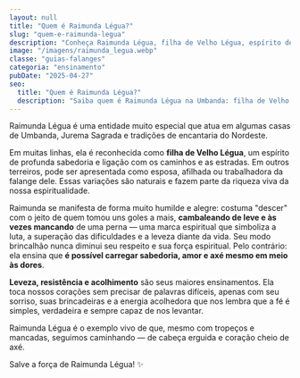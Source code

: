 ```yaml
---
layout: null
title: "Quem é Raimunda Légua?"
slug: "quem-e-raimunda-legua"
description: "Conheça Raimunda Légua, filha de Velho Légua, espírito de grande sabedoria, simplicidade e força na Umbanda."
image: "/imagens/raimunda_legua.webp"
classe: "guias-falanges"
categoria: "ensinamento"
pubDate: "2025-04-27"
seo:
  title: "Quem é Raimunda Légua?"
  description: "Saiba quem é Raimunda Légua na Umbanda: filha de Velho Légua, com seu jeito alegre e humilde, ela traz grandes ensinamentos de resistência e amor."
---
```


Raimunda Légua é uma entidade muito especial que atua em algumas casas de Umbanda, Jurema Sagrada e tradições de encantaria do Nordeste. 

Em muitas linhas, ela é reconhecida como **filha de Velho Légua**, um espírito de profunda sabedoria e ligação com os caminhos e as estradas. Em outros terreiros, pode ser apresentada como esposa, afilhada ou trabalhadora da falange dele. Essas variações são naturais e fazem parte da riqueza viva da nossa espiritualidade.

Raimunda se manifesta de forma muito humilde e alegre: costuma "descer" com o jeito de quem tomou uns goles a mais, **cambaleando de leve e às vezes mancando** de uma perna — uma marca espiritual que simboliza a luta, a superação das dificuldades e a leveza diante da vida. Seu modo brincalhão nunca diminui seu respeito e sua força espiritual. Pelo contrário: ela ensina que **é possível carregar sabedoria, amor e axé mesmo em meio às dores**.

**Leveza, resistência e acolhimento** são seus maiores ensinamentos. Ela toca nossos corações sem precisar de palavras difíceis, apenas com seu sorriso, suas brincadeiras e a energia acolhedora que nos lembra que a fé é simples, verdadeira e sempre capaz de nos levantar.

Raimunda Légua é o exemplo vivo de que, mesmo com tropeços e mancadas, seguimos caminhando — de cabeça erguida e coração cheio de axé.

Salve a força de Raimunda Légua! ✨
